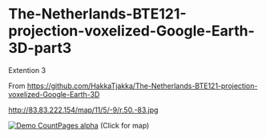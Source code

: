 # The-Netherlands-BTE121-projection-voxelized-Google-Earth-3D-part3
Extention 3

From https://github.com/HakkaTjakka/The-Netherlands-BTE121-projection-voxelized-Google-Earth-3D

http://83.83.222.154/map/11/5/-9/r.50.-83.jpg

[![Demo CountPages alpha](http://83.83.222.154/map/11/5/-9/r.50.-83.jpg)](http://83.83.222.154/nl/)
(Click for map)

